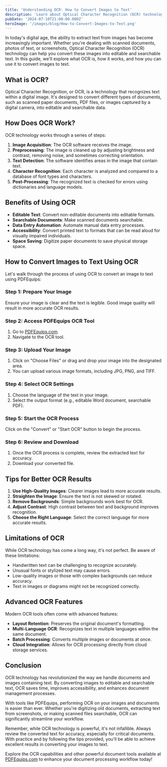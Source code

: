 ```yaml
---
title: 'Understanding OCR: How to Convert Images to Text'
description: 'Learn about Optical Character Recognition (OCR) technology and how to use it to convert images to editable text'
pubDate: '2024-07-10T21:00:00.000Z'
heroImage: '/images/blog/How-to-Convert-Images-to-Text.png'
---
```


In today's digital age, the ability to extract text from images has become increasingly important. Whether you're dealing with scanned documents, photos of text, or screenshots, Optical Character Recognition (OCR) technology can help you convert these images into editable and searchable text. In this guide, we'll explore what OCR is, how it works, and how you can use it to convert images to text.

## What is OCR?

Optical Character Recognition, or OCR, is a technology that recognizes text within a digital image. It's designed to convert different types of documents, such as scanned paper documents, PDF files, or images captured by a digital camera, into editable and searchable data.

## How Does OCR Work?

OCR technology works through a series of steps:

1. **Image Acquisition**: The OCR software receives the image.
2. **Preprocessing**: The image is cleaned up by adjusting brightness and contrast, removing noise, and sometimes correcting orientation.
3. **Text Detection**: The software identifies areas in the image that contain text.
4. **Character Recognition**: Each character is analyzed and compared to a database of font types and characters.
5. **Post-Processing**: The recognized text is checked for errors using dictionaries and language models.

## Benefits of Using OCR

- **Editable Text**: Convert non-editable documents into editable formats.
- **Searchable Documents**: Make scanned documents searchable.
- **Data Entry Automation**: Automate manual data entry processes.
- **Accessibility**: Convert printed text to formats that can be read aloud for visually impaired individuals.
- **Space Saving**: Digitize paper documents to save physical storage space.

## How to Convert Images to Text Using OCR

Let's walk through the process of using OCR to convert an image to text using PDFEquips:

### Step 1: Prepare Your Image

Ensure your image is clear and the text is legible. Good image quality will result in more accurate OCR results.

### Step 2: Access PDFEquips OCR Tool

1. Go to [PDFEquips.com](https://www.pdfequips.com).
2. Navigate to the OCR tool.

### Step 3: Upload Your Image

1. Click on "Choose Files" or drag and drop your image into the designated area.
2. You can upload various image formats, including JPG, PNG, and TIFF.

### Step 4: Select OCR Settings

1. Choose the language of the text in your image.
2. Select the output format (e.g., editable Word document, searchable PDF).

### Step 5: Start the OCR Process

Click on the "Convert" or "Start OCR" button to begin the process.

### Step 6: Review and Download

1. Once the OCR process is complete, review the extracted text for accuracy.
2. Download your converted file.

## Tips for Better OCR Results

1. **Use High-Quality Images**: Clearer images lead to more accurate results.
2. **Straighten the Image**: Ensure the text is not skewed or rotated.
3. **Remove Backgrounds**: Simple backgrounds work best for OCR.
4. **Adjust Contrast**: High contrast between text and background improves recognition.
5. **Choose the Right Language**: Select the correct language for more accurate results.

## Limitations of OCR

While OCR technology has come a long way, it's not perfect. Be aware of these limitations:

- Handwritten text can be challenging to recognize accurately.
- Unusual fonts or stylized text may cause errors.
- Low-quality images or those with complex backgrounds can reduce accuracy.
- Text in images or diagrams might not be recognized correctly.

## Advanced OCR Features

Modern OCR tools often come with advanced features:

- **Layout Retention**: Preserves the original document's formatting.
- **Multi-Language OCR**: Recognizes text in multiple languages within the same document.
- **Batch Processing**: Converts multiple images or documents at once.
- **Cloud Integration**: Allows for OCR processing directly from cloud storage services.

## Conclusion

OCR technology has revolutionized the way we handle documents and images containing text. By converting images to editable and searchable text, OCR saves time, improves accessibility, and enhances document management processes.

With tools like PDFEquips, performing OCR on your images and documents is easier than ever. Whether you're digitizing old documents, extracting text from screenshots, or making scanned files searchable, OCR can significantly streamline your workflow.

Remember, while OCR technology is powerful, it's not infallible. Always review the converted text for accuracy, especially for critical documents. With practice and by following the tips provided, you'll be able to achieve excellent results in converting your images to text.

Explore the OCR capabilities and other powerful document tools available at [PDFEquips.com](https://www.pdfequips.com) to enhance your document processing workflow today!
